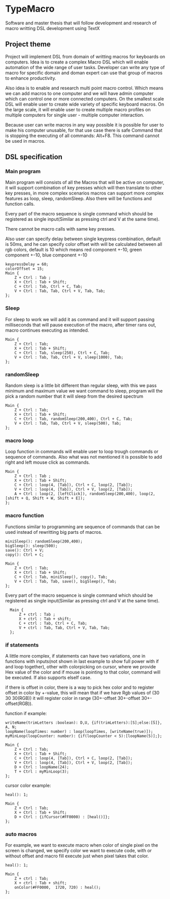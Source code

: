 # TypeMacro
Software and master thesis that will follow development and research of macro writting DSL development using TextX

## Project theme
Project will implement DSL from domain of writting macros for keyboards on computers. Idea is to create a complex Macro DSL which will enable automation of the wide range of user tasks. Developer can write any type of macro for specific domain and doman expert can use that group of macros to enhance productivity. 

Also idea is to enable and research multi point macro control. Which means we can add macros to one computer and we will have admin computer which can control one or more connected computers.
On the smallest scale DSL will enable user to create wide variety of specific keyboard macros. On the large scale, it will enable user to create multiple macro profiles on multiple computers for single user - multiple computer interaction.

Because user can write macros in any way possible it is possible for user to make his computer unusable, for that use case there is safe Command that is stopping the executing of all commands: Alt+F8. This command cannot be used in macros.

## DSL specification

### Main program
Main program will consists of all the Macros that will be active on computer, it will support combination of key presses which will then translate to other key presses, in more complex scenarios macros can support more complex features as loop, sleep, randomSleep. Also there will be functions and function calls.

Every part of the macro sequence is single command which should be registered as single input(Similar as pressing ctrl and V at the same time).

There cannot be macro calls with same key presses.

Also user can specify delay between single keypress combination, default is 50ms, and he can specify color offset with will be calculated between all rgb colors, default is 10 which means red component +-10, green component +-10, blue component +-10

```
keypressDelay = 60;
colorOffset = 15;
Main {
    Z + Ctrl : Tab ;
    X + Ctrl : Tab + Shift;
    C + Ctrl : Tab, Ctrl + C, Tab;
    V + Ctrl : Tab, Tab, Ctrl + V, Tab, Tab;
};
```

### Sleep
For sleep to work we will add it as command and it will support passing milliseconds that will pause execution of the macro, after timer rans out, macro continues executing as intended.

```
Main {
    Z + Ctrl : Tab;
    X + Ctrl : Tab + Shift;
    C + Ctrl : Tab, sleep(250), Ctrl + C, Tab;
    V + Ctrl : Tab, Tab, Ctrl + V, sleep(1000), Tab;
};
```

### randomSleep
Random sleep is a little bit different than regular sleep, with this we pass minimum and maximum value we want command to sleep, program will the pick a random number that it will sleep from the desired spectrum

```
Main {
    Z + Ctrl : Tab;
    X + Ctrl : Tab + Shift;
    C + Ctrl : Tab, randomSleep(200,400), Ctrl + C, Tab;
    V + Ctrl : Tab, Tab, Ctrl + V, sleep(500), Tab;
};
```

### macro loop
Loop function in commands will enable user to loop trough commands or sequence of commands. Also what was not mentioned it is possible to add right and left mouse click as commands.

```
Main {
    Z + Ctrl : Tab ;
    X + Ctrl : Tab + Shift;
    C + Ctrl : loop(4, [Tab]), Ctrl + C, loop(2, [Tab]);
    V + Ctrl : loop(4, [Tab]), Ctrl + V, loop(2, [Tab]);
    A + Ctrl : loop(2, [leftClick]), randomSleep(200,400), loop(2, [shift + Q, Shift + W, Shift + E]);
};
```

### macro function
Functions similar to programming are sequence of commands that can be used instead of rewritting big parts of macros.

```
miniSleep(): randomSleep(200,400);
bigSleep(): sleep(500);
save(): Ctrl + V;
copy(): Ctrl + C;

Main {
    Z + Ctrl : Tab;
    X + Ctrl : Tab + Shift;
    C + Ctrl : Tab, miniSleep(), copy(), Tab;
    V + Ctrl : Tab, Tab, save(), bigSleep(), Tab;
};
```

Every part of the macro sequence is single command which should be registered as single input(Similar as pressing ctrl and V at the same time).

```
  Main {
      Z + ctrl : Tab ;
      X + ctrl : Tab + shift;
      C + ctrl : Tab, Ctrl + C, Tab;
      V + ctrl : Tab, Tab, Ctrl + V, Tab, Tab;
  };
```

### if statements
A little more complex, if statements can have two variations, one in functions with inputs(not shown in last example to show full power with if and loop together), other with colorpicking on cursor, where we provide Hex value of the color and if mouse is pointing to that color, command will be executed. If also supports elseIf case.

if there is offset in color, there is a way to pick hex color and to register offset in color by +-value, this will mean that if we have Rgb values of (30 30 30(RGB)) it will register color in range (30+-offset 30+-offset 30+-offset(RGB)).


function if example:
```
writeName(trimLetters :boolean): D,U, {if(trimLetters):[S];else:[Š]}, A, N;
loopName(loopTimes: number) : loop(loopTimes, [writeName(true)]);
myMinLoop(loopCounter: number): {if(loopCounter < 5):[loopName(5)];};

Main {
    Z + Ctrl : Tab;
    X + Ctrl : Tab + Shift;
    C + Ctrl : loop(4, [Tab]), Ctrl + C, loop(2, [Tab]);
    V + Ctrl : loop(4, [Tab]), Ctrl + V, loop(2, [Tab]);
    D + Ctrl : loopName(24);
    T + Ctrl : myMinLoop(3);
};
```

cursor color example:
```
heal(): 1;

Main {
    Z + Ctrl : Tab;
    X + Ctrl : Tab + Shift;
    D + Ctrl : {ifCursor(#FF0000) : [heal()]};
};
```

### auto macros
For example, we want to execute macro when color of single pixel on the screen is changed, we specify color we want  to execute code, with or without offset and macro fill execute just when pixel takes that color.
```
heal(): 1;

Main {
    Z + ctrl : Tab;
    X + ctrl : Tab + shift;
    onColor(#FF0000,  1720, 720) : heal();
};
```
